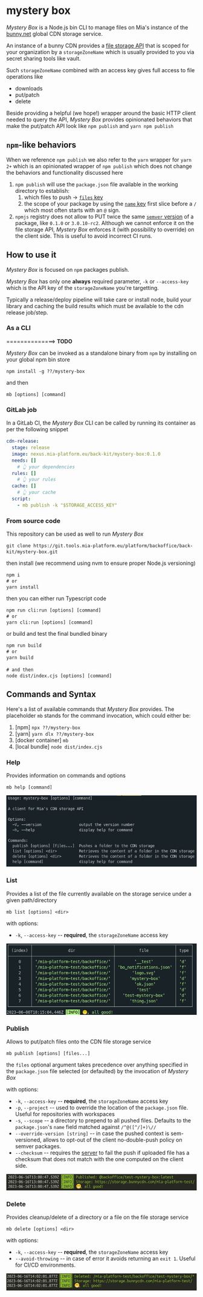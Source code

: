 # mystery box

_Mystery Box_ is a Node.js bin CLI to manage files on Mia's instance of the [bunny.net](https://bunny.net) global CDN
storage service.

An instance of a bunny CDN provides a [file storage API](https://docs.bunny.net/reference/storage-api)
that is scoped for your organization by a `storageZoneName` which is usually provided to you via secret
sharing tools like vault.

Such `storageZoneName` combined with an access key gives full access to file operations like

- downloads
- put/patch
- delete

Beside providing a helpful (we hope!) wrapper around the basic HTTP client needed to query the API, _Mystery Box_
provides opinionated behaviors that make the put/patch API look like `npm publish` and `yarn npm publish`

## `npm`-like behaviors

When we reference `npm publish` we also refer to the `yarn` wrapper for `yarn 2+` which is an opinionated wrapper
of `npm publish` which does not change the behaviors and functionality discussed here

1. `npm publish` will use the `package.json` file available in the working directory to establish:
   1. which files to push -> [`files` key](https://docs.npmjs.com/cli/v9/configuring-npm/package-json#files)
   2. the scope of your package by using the [`name` key](https://docs.npmjs.com/cli/v9/configuring-npm/package-json#name) first slice before a `/` which most often starts with an `@` sign.
2. `npmjs` registry does not allow to PUT twice the same [`semver` version](https://semver.org/spec/v2.0.0.html) of a package, like `0.1.0` or `3.0.10-rc2`. Although we cannot enforce it on the file storage API, _Mystery Box_ enforces it (with possibility to override) on the client side. This is useful to avoid incorrect CI runs.

## How to use it

_Mystery Box_ is focused on `npm` packages publish.

_Mystery Box_ has only one **always** required parameter, `-k` or `--access-key` which is the API key of
the `storageZoneName` you're targetting.

Typically a release/deploy pipeline will take care or install node, build your library and caching the build
results which must be available to the cdn release job/step.

### As a CLI

==============> **TODO**

_Mystery Box_ can be invoked as a standalone binary from `npm`
by installing on your global npm bin store

```shell
npm install -g ??/mystery-box
```

and then

```shell
mb [options] [command]
```

### GitLab job

In a GitLab CI, the _Mystery Box_ CLI can be called by running its container as per the following snippet

```yaml
cdn-release:
  stage: release
  image: nexus.mia-platform.eu/back-kit/mystery-box:0.1.0
  needs: []
    # 👆 your dependencies
  rules: []
    # 👆 your rules
  cache: []
    # 👆 your cache
  script:
    - mb publish -k "$STORAGE_ACCESS_KEY"
```

### From source code

This repository can be used as well to run _Mystery Box_

```shell
git clone https://git.tools.mia-platform.eu/platform/backoffice/back-kit/mystery-box.git
```

then install (we recommend using nvm to ensure proper Node.js versioning)

```shell
npm i
# or
yarn install
```

then you can either run Typescript code

```shell
npm run cli:run [options] [command]
# or
yarn cli:run [options] [command]
```

or build and test the final bundled binary

```shell
npm run build
# or
yarn build

# and then
node dist/index.cjs [options] [command]
```

## Commands and Syntax

Here's a list of available commands that _Mystery Box_ provides. The
placeholder `mb` stands for the command invocation, which could either be:

1. [npm] `npx ??/mystery-box`
2. [yarn] `yarn dlx ??/mystery-box`
3. [docker container] `mb`
4. [local bundle] `node dist/index.cjs`

### Help

Provides information on commands and options

```shell
mb help [command]
```

![list](./docs/img/help.png)

### List

Provides a list of the file currently available on the storage service under
a given path/directory

```shell
mb list [options] <dir>
```

with options:

- `-k`, `--access-key` -- **required**, the `storageZoneName` access key

![list](./docs/img/list.png)

### Publish

Allows to put/patch files onto the CDN file storage service

```shell
mb publish [options] [files...]
```

the `files` optional argument takes precedence over anything specified in the `package.json`
file selected (or defaulted) by the invocation of _Mystery Box_

with options:

- `-k`, `--access-key` -- **required**, the `storageZoneName` access key
- `-p`, `--project` -- used to override the location of the `package.json` file. Useful for repositories with workspaces
- `-s`, `--scope` -- a directory to prepend to all pushed files. Defaults to the `package.json`'s `name` field matched against `/^@([^/]+)\//`
- `--override-version [string]` -- in case the pushed context is sem-versioned, allows to opt-out of the client no-double-push policy on semver packages.
- `--checksum` -- requires the [server](https://docs.bunny.net/reference/put_-storagezonename-path-filename) to fail the push if uploaded file has a checksum that does not match with the one computed on the client side.

![list](./docs/img/publish.png)

### Delete

Provides cleanup/delete of a directory or a file on the file storage service

```shell
mb delete [options] <dir>
```

with options:

- `-k`, `--access-key` -- **required**, the `storageZoneName` access key
- `--avoid-throwing` -- in case of error it avoids returning an `exit 1`. Useful for CI/CD environments.

![list](./docs/img/delete.png)
